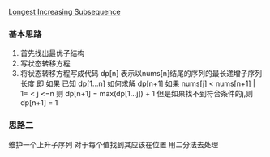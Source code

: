 [Longest Increasing Subsequence](https://leetcode.com/problems/longest-increasing-subsequence/description/)


### 基本思路
1. 首先找出最优子结构
2. 写状态转移方程
3. 将状态转移方程写成代码
dp[n] 表示以nums[n]结尾的序列的最长递增子序列长度 
即 如果 已知 dp[1...n] 如何求解 dp[n+1]
如果 nums[j] < nums[n+1] |  1= < j <=n 则 dp[n+1] = max(dp[1...j]) + 1
但是如果找不到符合条件的j,则 dp[n+1] = 1

### 思路二
维护一个上升子序列 对于每个值找到其应该在位置
用二分法去处理